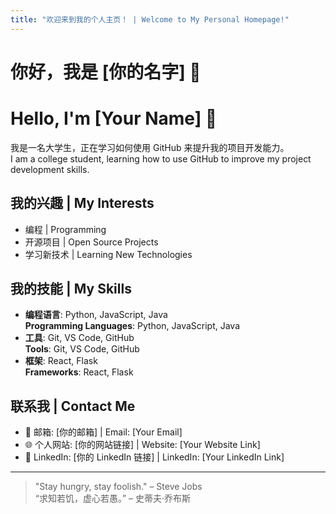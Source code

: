 ```yaml
---
title: "欢迎来到我的个人主页！ | Welcome to My Personal Homepage!"
---
```


# 你好，我是 [你的名字] 👋  
# Hello, I'm [Your Name] 👋

我是一名大学生，正在学习如何使用 GitHub 来提升我的项目开发能力。  
I am a college student, learning how to use GitHub to improve my project development skills.

## 我的兴趣 | My Interests
- 编程 | Programming
- 开源项目 | Open Source Projects
- 学习新技术 | Learning New Technologies

## 我的技能 | My Skills
- **编程语言**: Python, JavaScript, Java  
  **Programming Languages**: Python, JavaScript, Java
- **工具**: Git, VS Code, GitHub  
  **Tools**: Git, VS Code, GitHub
- **框架**: React, Flask  
  **Frameworks**: React, Flask

## 联系我 | Contact Me
- 📧 邮箱: [你的邮箱] | Email: [Your Email]
- 🌐 个人网站: [你的网站链接] | Website: [Your Website Link]
- 💼 LinkedIn: [你的 LinkedIn 链接] | LinkedIn: [Your LinkedIn Link]

---

> "Stay hungry, stay foolish." – Steve Jobs  
> “求知若饥，虚心若愚。” – 史蒂夫·乔布斯
